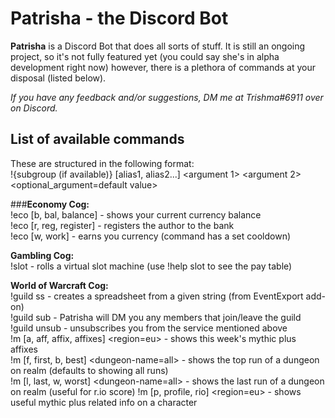 # Patrisha - the Discord Bot

**Patrisha** is a Discord Bot that does all sorts of stuff. It is still an ongoing project, so it's not fully featured yet (you could say she's in alpha development right now) however, there is a plethora of commands at your disposal (listed below).

*If you have any feedback and/or suggestions, DM me at Trishma#6911 over on Discord.*

## List of available commands

These are structured in the following format:  
!{subgroup (if available)} \[alias1, alias2...] <argument 1> <argument 2> <optional_argument=default value> 

###**Economy Cog:**  
!eco \[b, bal, balance] - shows your current currency balance  
!eco \[r, reg, register] - registers the author to the bank  
!eco \[w, work] - earns you currency (command has a set cooldown)  

**Gambling Cog:**  
!slot <bet-amount> - rolls a virtual slot machine (use !help slot to see the pay table)  

**World of Warcraft Cog:**  
!guild ss <import-string> - creates a spreadsheet from a given string (from EventExport add-on)  
!guild sub <realm-name> <guild-name> - Patrisha will DM you any members that join/leave the guild  
!guild unsub <realm-name> <guild-name> - unsubscribes you from the service mentioned above  
!m \[a, aff, affix, affixes] <region=eu> - shows this week's mythic plus affixes  
!m \[f, first, b, best] <realm-name> <dungeon-name=all> - shows the top run of a dungeon on realm (defaults to showing all runs)  
!m \[l, last, w, worst] <realm-name> <dungeon-name=all> - shows the last run of a dungeon on realm (useful for r.io score) 
!m \[p, profile, rio] <character-name> <realm-name> <region=eu> - shows useful mythic plus related info on a character
